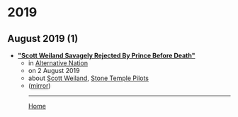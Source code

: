 # 2019

## August 2019 (1)

 - [**"Scott Weiland Savagely Rejected By Prince Before Death"**](https://www.alternativenation.net/scott-weiland-savagely-rejected-prince-death/)<ul><li>in [Alternative Nation](https://www.alternativenation.net/)</li><li>on 2 August 2019</li><li>about [Scott Weiland](../../topics/scott-weiland/index.md), [Stone Temple Pilots](../../topics/stone-temple-pilots/index.md)</li><li>([mirror](https://web.archive.org/web/*/https://www.alternativenation.net/scott-weiland-savagely-rejected-prince-death/))</li><ul>

----

[Home](../index.md)
